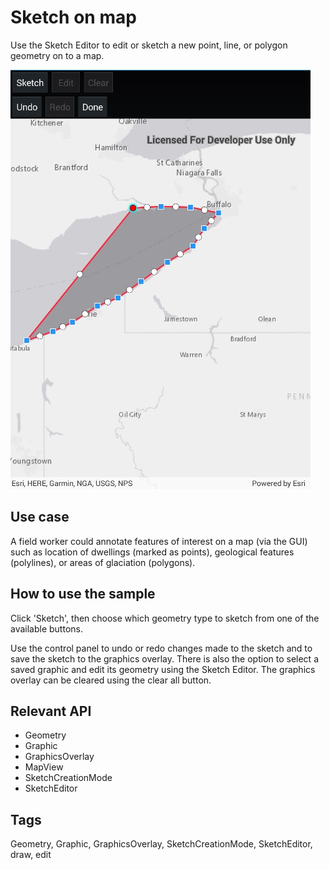 # Sketch on map

Use the Sketch Editor to edit or sketch a new point, line, or polygon geometry on to a map.

![screenshot](SketchOnMap.jpg)

## Use case

A field worker could annotate features of interest on a map (via the GUI) such as location of dwellings (marked as points), geological features (polylines), or areas of glaciation (polygons).

## How to use the sample

Click 'Sketch', then choose which geometry type to sketch from one of the available buttons.

Use the control panel to undo or redo changes made to the sketch and to save the sketch to the graphics overlay. There is also the option to select a saved graphic and edit its geometry using the Sketch Editor. The graphics overlay can be cleared using the clear all button.

## Relevant API

* Geometry
* Graphic
* GraphicsOverlay
* MapView
* SketchCreationMode
* SketchEditor

## Tags

Geometry, Graphic, GraphicsOverlay, SketchCreationMode, SketchEditor, draw, edit
